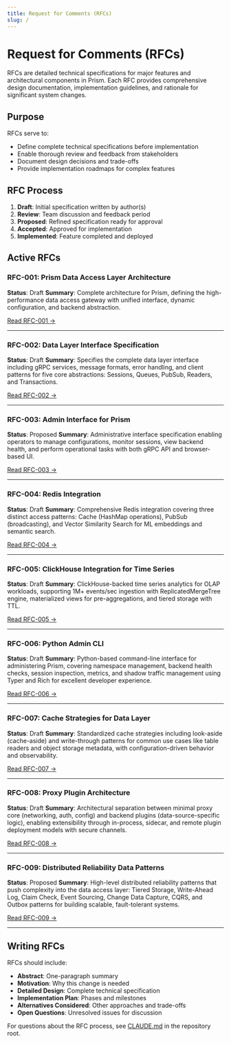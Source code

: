 ```yaml
---
title: Request for Comments (RFCs)
slug: /
---
```


# Request for Comments (RFCs)

RFCs are detailed technical specifications for major features and architectural components in Prism. Each RFC provides comprehensive design documentation, implementation guidelines, and rationale for significant system changes.

## Purpose

RFCs serve to:
- Define complete technical specifications before implementation
- Enable thorough review and feedback from stakeholders
- Document design decisions and trade-offs
- Provide implementation roadmaps for complex features

## RFC Process

1. **Draft**: Initial specification written by author(s)
2. **Review**: Team discussion and feedback period
3. **Proposed**: Refined specification ready for approval
4. **Accepted**: Approved for implementation
5. **Implemented**: Feature completed and deployed

## Active RFCs

### RFC-001: Prism Data Access Layer Architecture

**Status**: Draft
**Summary**: Complete architecture for Prism, defining the high-performance data access gateway with unified interface, dynamic configuration, and backend abstraction.

[Read RFC-001 →](./RFC-001-prism-architecture)

---

### RFC-002: Data Layer Interface Specification

**Status**: Draft
**Summary**: Specifies the complete data layer interface including gRPC services, message formats, error handling, and client patterns for five core abstractions: Sessions, Queues, PubSub, Readers, and Transactions.

[Read RFC-002 →](./RFC-002-data-layer-interface)

---

### RFC-003: Admin Interface for Prism

**Status**: Proposed
**Summary**: Administrative interface specification enabling operators to manage configurations, monitor sessions, view backend health, and perform operational tasks with both gRPC API and browser-based UI.

[Read RFC-003 →](./RFC-003-admin-interface)

---

### RFC-004: Redis Integration

**Status**: Draft
**Summary**: Comprehensive Redis integration covering three distinct access patterns: Cache (HashMap operations), PubSub (broadcasting), and Vector Similarity Search for ML embeddings and semantic search.

[Read RFC-004 →](./RFC-004-redis-integration)

---

### RFC-005: ClickHouse Integration for Time Series

**Status**: Draft
**Summary**: ClickHouse-backed time series analytics for OLAP workloads, supporting 1M+ events/sec ingestion with ReplicatedMergeTree engine, materialized views for pre-aggregations, and tiered storage with TTL.

[Read RFC-005 →](./RFC-005-clickhouse-integration)

---

### RFC-006: Python Admin CLI

**Status**: Draft
**Summary**: Python-based command-line interface for administering Prism, covering namespace management, backend health checks, session inspection, metrics, and shadow traffic management using Typer and Rich for excellent developer experience.

[Read RFC-006 →](./RFC-006-python-admin-cli.md)

---

### RFC-007: Cache Strategies for Data Layer

**Status**: Draft
**Summary**: Standardized cache strategies including look-aside (cache-aside) and write-through patterns for common use cases like table readers and object storage metadata, with configuration-driven behavior and observability.

[Read RFC-007 →](./RFC-007-cache-strategies.md)

---

### RFC-008: Proxy Plugin Architecture

**Status**: Draft
**Summary**: Architectural separation between minimal proxy core (networking, auth, config) and backend plugins (data-source-specific logic), enabling extensibility through in-process, sidecar, and remote plugin deployment models with secure channels.

[Read RFC-008 →](./RFC-008-proxy-plugin-architecture.md)

---

### RFC-009: Distributed Reliability Data Patterns

**Status**: Proposed
**Summary**: High-level distributed reliability patterns that push complexity into the data access layer: Tiered Storage, Write-Ahead Log, Claim Check, Event Sourcing, Change Data Capture, CQRS, and Outbox patterns for building scalable, fault-tolerant systems.

[Read RFC-009 →](./RFC-009-distributed-reliability-patterns.md)

---

## Writing RFCs

RFCs should include:
- **Abstract**: One-paragraph summary
- **Motivation**: Why this change is needed
- **Detailed Design**: Complete technical specification
- **Implementation Plan**: Phases and milestones
- **Alternatives Considered**: Other approaches and trade-offs
- **Open Questions**: Unresolved issues for discussion

For questions about the RFC process, see [CLAUDE.md](https://github.com/jrepp/prism-data-layer/blob/main/CLAUDE.md#requirements-process) in the repository root.
